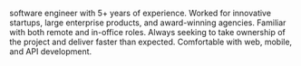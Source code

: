 software engineer with 5+ years of experience. Worked for innovative startups, large enterprise products, and award-winning agencies. Familiar with both remote and in-office roles. Always seeking to take ownership of the project and deliver faster than expected. Comfortable with web, mobile, and API development.
